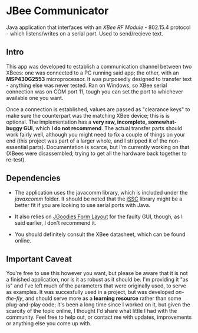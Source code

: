 JBee Communicator
================

Java application that interfaces with an <i>XBee RF Module</i> - 802.15.4 protocol - which listens/writes on a serial port. Used to send/recieve text.


Intro
-----

This app was developed to establish a communication channel between two XBees: one was connected to a PC running said app; the other, with an <b>MSP430G2553</b> microprocessor. It was purposedly designed to transfer text - anything else was never tested. Ran on Windows, so XBee serial connection was on COM port 11, tough you can set the port to whichever available one you want.

Once a connection is established, values are passed as "clearance keys" to make sure the counterpart was the matching XBee device; this is is optional. The implementation has a <b>very raw, incomplete, somewhat-buggy GUI</b>, which <b>I do not 
recommend</b>. The actual transfer parts should work fairly well, although you might need to fix a couple of things on your end (this project was part of a larger whole, and I stripped it of the non-essential parts). Documentation is scarce, but I'm currently working on that (XBees were disassembled; trying to get all the hardware back together to re-test).


Dependencies
------------

- The application uses the javacomm library, which is included under the <i>javaxcomm</i> folder. It should be noted that the <a href="https://code.google.com/p/java-simple-serial-connector/">jSSC</a> library might be a better fit if you are looking to use serial ports with Java.

- It also relies on <a href="http://www.jgoodies.com/freeware/libraries/forms/">JGoodies Form Layout</a> for the faulty GUI, though, as I said earlier, I don't recommend it.

- You should definitely consult the XBee datasheet, which can be found online.


Important Caveat
----------------

You're free to use this however you want, but please be aware that it is not a finished application, nor is it as robust as it should be. I'm providing it "as is" and I've left much of the parameters that were originally used, to serve as examples. It was succesfully  used in a project, but was developed <i>on-the-fly</i>, and should serve more as a <b>learning resource</b> rather than some plug-and-play code; it's been a long time since  I worked on it, but given the scarcity of the topic online, I thought I'd share what little I had with the community. Feel free to help out, or contact me with updates, improvements or anything else you come up with.

